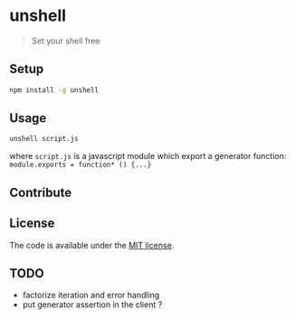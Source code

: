 # unshell

> Set your shell free

## Setup

```sh
npm install -g unshell
```

## Usage
```sh
unshell script.js
```
where `script.js` is a javascript module which export a generator function:
`module.exports = function* () {...}`

## Contribute

## License

The code is available under the [MIT license](LICENSE).

## TODO
- factorize iteration and error handling
- put generator assertion in the client ?
